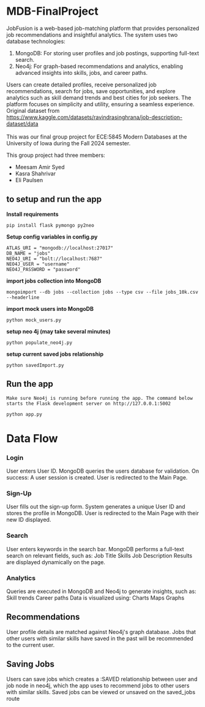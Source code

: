 # MDB-FinalProject

JobFusion is a web-based job-matching platform that provides personalized job recommendations and insightful analytics. The system uses two database technologies:
1. MongoDB: For storing user profiles and job postings, supporting full-text search.
2. Neo4j: For graph-based recommendations and analytics, enabling advanced insights into skills, jobs, and career paths.

Users can create detailed profiles, receive personalized job recommendations, search for jobs, save opportunities, and explore analytics such as skill demand trends and best cities for job seekers. The platform focuses on simplicity and utility, ensuring a seamless experience. Original dataset from https://www.kaggle.com/datasets/ravindrasinghrana/job-description-dataset/data
<br/><br/>
This was our final group project for ECE:5845 Modern Databases at the University of Iowa during the Fall 2024 semester.

This group project had three members:
- Meesam Amir Syed
- Kasra Shahrivar
- Eli Paulsen

## to setup and run the app
**Install requirements**
```
pip install flask pymongo py2neo
```

**Setup config variables in config.py**
```
ATLAS_URI = "mongodb://localhost:27017"
DB_NAME = "jobs"
NEO4J_URI = "bolt://localhost:7687"
NEO4J_USER = "username"
NEO4J_PASSWORD = "password"
```
**import jobs collection into MongoDB**
```
mongoimport --db jobs --collection jobs --type csv --file jobs_10k.csv --headerline
```
**import mock users into MongoDB**
```
python mock_users.py
```
**setup neo 4j (may take several minutes)**
```
python populate_neo4j.py
```
**setup current saved jobs relationship**
```
python savedImport.py
```

## Run the app
`Make sure Neo4j is running before running the app. The command below starts the Flask development server on http://127.0.0.1:5002`
```
python app.py
```

# Data Flow
### Login
User enters User ID.
MongoDB queries the users database for validation.
On success:
A user session is created.
User is redirected to the Main Page.
### Sign-Up
User fills out the sign-up form.
System generates a unique User ID and stores the profile in MongoDB.
User is redirected to the Main Page with their new ID displayed.

### Search
User enters keywords in the search bar.
MongoDB performs a full-text search on relevant fields, such as:
Job Title
Skills
Job Description
Results are displayed dynamically on the page.

### Analytics
Queries are executed in MongoDB and Neo4j to generate insights, such as:
Skill trends
Career paths
Data is visualized using:
Charts
Maps
Graphs

## Recommendations
User profile details are matched against Neo4j's graph database.
Jobs that other users with similar skills have saved in the past will be recommended to the current user. 

## Saving Jobs
Users can save jobs which creates a :SAVED relationship between user and job node in neo4j, which the app uses to recommend jobs to other users with similar skills. Saved jobs can be viewed or unsaved on the saved_jobs route

